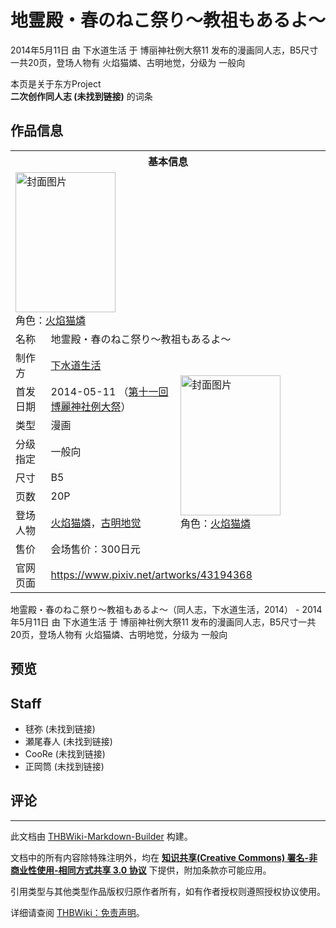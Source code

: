 # 地霊殿・春のねこ祭り～教祖もあるよ～

<!-- source html: G:\repos\THBWiki-Markdown-Builder\THBWikiMarkdown\Temp\main\6\68\ns0%3A%E5%9C%B0%E9%9C%8A%E6%AE%BF%E3%83%BB%E6%98%A5%E3%81%AE%E3%81%AD%E3%81%93%E7%A5%AD%E3%82%8A%EF%BD%9E%E6%95%99%E7%A5%96%E3%82%82%E3%81%82%E3%82%8B%E3%82%88%EF%BD%9E.html -->

2014年5月11日 由 下水道生活 于 博丽神社例大祭11 发布的漫画同人志，B5尺寸一共20页，登场人物有 火焰猫燐、古明地觉，分级为 一般向

本页是关于东方Project  
 **二次创作同人志 (未找到链接)** 的词条
## 作品信息

<table><tbody><tr><th colspan="3">基本信息</th></tr><tr><td class="cover-artwork-mobile" colspan="2"><a href="./文件-地霊殿・春のねこ祭り～教祖もあるよ～封面.jpg.md" class="image" title="封面图片"><img alt="封面图片" src="https://upload.thwiki.cc/thumb/e/e1/%E5%9C%B0%E9%9C%8A%E6%AE%BF%E3%83%BB%E6%98%A5%E3%81%AE%E3%81%AD%E3%81%93%E7%A5%AD%E3%82%8A%EF%BD%9E%E6%95%99%E7%A5%96%E3%82%82%E3%81%82%E3%82%8B%E3%82%88%EF%BD%9E%E5%B0%81%E9%9D%A2.jpg/160px-%E5%9C%B0%E9%9C%8A%E6%AE%BF%E3%83%BB%E6%98%A5%E3%81%AE%E3%81%AD%E3%81%93%E7%A5%AD%E3%82%8A%EF%BD%9E%E6%95%99%E7%A5%96%E3%82%82%E3%81%82%E3%82%8B%E3%82%88%EF%BD%9E%E5%B0%81%E9%9D%A2.jpg" decoding="async" loading="lazy" width="160" height="224" srcset="https://upload.thwiki.cc/thumb/e/e1/%E5%9C%B0%E9%9C%8A%E6%AE%BF%E3%83%BB%E6%98%A5%E3%81%AE%E3%81%AD%E3%81%93%E7%A5%AD%E3%82%8A%EF%BD%9E%E6%95%99%E7%A5%96%E3%82%82%E3%81%82%E3%82%8B%E3%82%88%EF%BD%9E%E5%B0%81%E9%9D%A2.jpg/240px-%E5%9C%B0%E9%9C%8A%E6%AE%BF%E3%83%BB%E6%98%A5%E3%81%AE%E3%81%AD%E3%81%93%E7%A5%AD%E3%82%8A%EF%BD%9E%E6%95%99%E7%A5%96%E3%82%82%E3%81%82%E3%82%8B%E3%82%88%EF%BD%9E%E5%B0%81%E9%9D%A2.jpg 1.5x, https://upload.thwiki.cc/thumb/e/e1/%E5%9C%B0%E9%9C%8A%E6%AE%BF%E3%83%BB%E6%98%A5%E3%81%AE%E3%81%AD%E3%81%93%E7%A5%AD%E3%82%8A%EF%BD%9E%E6%95%99%E7%A5%96%E3%82%82%E3%81%82%E3%82%8B%E3%82%88%EF%BD%9E%E5%B0%81%E9%9D%A2.jpg/320px-%E5%9C%B0%E9%9C%8A%E6%AE%BF%E3%83%BB%E6%98%A5%E3%81%AE%E3%81%AD%E3%81%93%E7%A5%AD%E3%82%8A%EF%BD%9E%E6%95%99%E7%A5%96%E3%82%82%E3%81%82%E3%82%8B%E3%82%88%EF%BD%9E%E5%B0%81%E9%9D%A2.jpg 2x" data-file-width="740" data-file-height="1035"></a><div class="cover-char">角色：<a href="./火焰猫燐.md" title="火焰猫燐">火焰猫燐</a></div></td>
</tr><tr><td class="label">名称</td><td colspan="2"> 地霊殿・春のねこ祭り～教祖もあるよ～ </td></tr><tr><td class="label">制作方</td><td><a href="./下水道生活.md" title="下水道生活">下水道生活</a></td><td class="cover-artwork" rowspan="8" style="min-width:224px;"><a href="./文件-地霊殿・春のねこ祭り～教祖もあるよ～封面.jpg.md" class="image" title="封面图片"><img alt="封面图片" src="https://upload.thwiki.cc/thumb/e/e1/%E5%9C%B0%E9%9C%8A%E6%AE%BF%E3%83%BB%E6%98%A5%E3%81%AE%E3%81%AD%E3%81%93%E7%A5%AD%E3%82%8A%EF%BD%9E%E6%95%99%E7%A5%96%E3%82%82%E3%81%82%E3%82%8B%E3%82%88%EF%BD%9E%E5%B0%81%E9%9D%A2.jpg/160px-%E5%9C%B0%E9%9C%8A%E6%AE%BF%E3%83%BB%E6%98%A5%E3%81%AE%E3%81%AD%E3%81%93%E7%A5%AD%E3%82%8A%EF%BD%9E%E6%95%99%E7%A5%96%E3%82%82%E3%81%82%E3%82%8B%E3%82%88%EF%BD%9E%E5%B0%81%E9%9D%A2.jpg" decoding="async" loading="lazy" width="160" height="224" srcset="https://upload.thwiki.cc/thumb/e/e1/%E5%9C%B0%E9%9C%8A%E6%AE%BF%E3%83%BB%E6%98%A5%E3%81%AE%E3%81%AD%E3%81%93%E7%A5%AD%E3%82%8A%EF%BD%9E%E6%95%99%E7%A5%96%E3%82%82%E3%81%82%E3%82%8B%E3%82%88%EF%BD%9E%E5%B0%81%E9%9D%A2.jpg/240px-%E5%9C%B0%E9%9C%8A%E6%AE%BF%E3%83%BB%E6%98%A5%E3%81%AE%E3%81%AD%E3%81%93%E7%A5%AD%E3%82%8A%EF%BD%9E%E6%95%99%E7%A5%96%E3%82%82%E3%81%82%E3%82%8B%E3%82%88%EF%BD%9E%E5%B0%81%E9%9D%A2.jpg 1.5x, https://upload.thwiki.cc/thumb/e/e1/%E5%9C%B0%E9%9C%8A%E6%AE%BF%E3%83%BB%E6%98%A5%E3%81%AE%E3%81%AD%E3%81%93%E7%A5%AD%E3%82%8A%EF%BD%9E%E6%95%99%E7%A5%96%E3%82%82%E3%81%82%E3%82%8B%E3%82%88%EF%BD%9E%E5%B0%81%E9%9D%A2.jpg/320px-%E5%9C%B0%E9%9C%8A%E6%AE%BF%E3%83%BB%E6%98%A5%E3%81%AE%E3%81%AD%E3%81%93%E7%A5%AD%E3%82%8A%EF%BD%9E%E6%95%99%E7%A5%96%E3%82%82%E3%81%82%E3%82%8B%E3%82%88%EF%BD%9E%E5%B0%81%E9%9D%A2.jpg 2x" data-file-width="740" data-file-height="1035"></a><div class="cover-char">角色：<a href="./火焰猫燐.md" title="火焰猫燐">火焰猫燐</a></div></td>
</tr><tr><td class="label">首发日期</td><td>2014-05-11&#160;（<a href="/展会作品列表?e=%E5%8D%9A%E4%B8%BD%E7%A5%9E%E7%A4%BE%E4%BE%8B%E5%A4%A7%E7%A5%AD%2311">第十一回 博麗神社例大祭</a>）</td></tr><tr><td class="label">类型</td><td>漫画</td></tr><tr><td class="label">分级指定</td><td>一般向</td></tr><tr><td class="label">尺寸</td><td>B5</td></tr><tr><td class="label">页数</td><td>20P</td></tr><tr><td class="label">登场人物</td><td><a href="./火焰猫燐.md" title="火焰猫燐">火焰猫燐</a>，<a href="./古明地觉.md" title="古明地觉">古明地觉</a></td></tr><tr><td class="label">售价</td><td>会场售价：300日元</td></tr>
<tr><td class="label">官网页面</td><td colspan="2"><a rel="nofollow" class="external free" href="https://www.pixiv.net/artworks/43194368">https://www.pixiv.net/artworks/43194368</a></td></tr></tbody></table>

地霊殿・春のねこ祭り～教祖もあるよ～（同人志，下水道生活，2014） - 2014年5月11日 由 下水道生活 于 博丽神社例大祭11 发布的漫画同人志，B5尺寸一共20页，登场人物有 火焰猫燐、古明地觉，分级为 一般向
## 预览
## Staff
- 毬弥 (未找到链接)
- 瀬尾春人 (未找到链接)
- CooRe (未找到链接)
- 正岡筒 (未找到链接)

## 评论




---

此文档由 [THBWiki-Markdown-Builder](https://github.com/Delsin-Yu/THBWiki-Markdown-Builder) 构建。

文档中的所有内容除特殊注明外，均在 [**知识共享(Creative Commons) 署名-非商业性使用-相同方式共享 3.0 协议**](https://creativecommons.org/licenses/by-sa/3.0/deed.zh-hans) 下提供，附加条款亦可能应用。

引用类型与其他类型作品版权归原作者所有，如有作者授权则遵照授权协议使用。

详细请查阅 [THBWiki：免责声明](https://thbwiki.cc/THBWiki:%E5%85%8D%E8%B4%A3%E5%A3%B0%E6%98%8E)。


